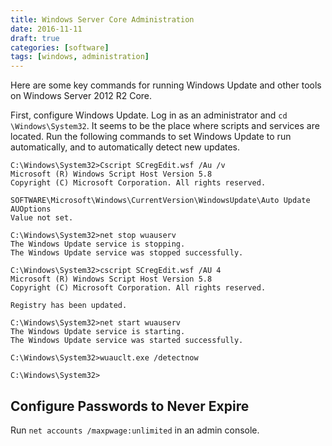 ```yaml
---
title: Windows Server Core Administration
date: 2016-11-11
draft: true
categories: [software]
tags: [windows, administration]
---
```


Here are some key commands for running Windows Update and other tools on Windows Server 2012 R2 Core.
<!--more-->

First,  configure Windows Update. Log in as an administrator and `cd \Windows\System32`. It seems to be the place where scripts and services are located. Run the following commands to set Windows Update to run automatically, and to automatically detect new updates.

```doscon
C:\Windows\System32>Cscript SCregEdit.wsf /Au /v
Microsoft (R) Windows Script Host Version 5.8
Copyright (C) Microsoft Corporation. All rights reserved.

SOFTWARE\Microsoft\Windows\CurrentVersion\WindowsUpdate\Auto Update AUOptions
Value not set.

C:\Windows\System32>net stop wuauserv
The Windows Update service is stopping.
The Windows Update service was stopped successfully.

C:\Windows\System32>cscript SCregEdit.wsf /AU 4
Microsoft (R) Windows Script Host Version 5.8
Copyright (C) Microsoft Corporation. All rights reserved.

Registry has been updated.

C:\Windows\System32>net start wuauserv
The Windows Update service is starting.
The Windows Update service was started successfully.

C:\Windows\System32>wuauclt.exe /detectnow

C:\Windows\System32>
```

## Configure Passwords to Never Expire

Run `net accounts /maxpwage:unlimited` in an admin console.

